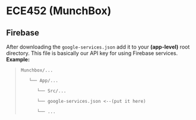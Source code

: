 # ECE452 (MunchBox)

## Firebase

After downloading the `google-services.json` add it to your **(app-level)** root directory. This file is basically our API key for using Firebase services.  
**Example:**  
>     Munchbox/...
> 
>        └── App/...
> 
>           └── Src/...
> 
>           └── google-services.json <--(put it here)
>
>           └── ...
